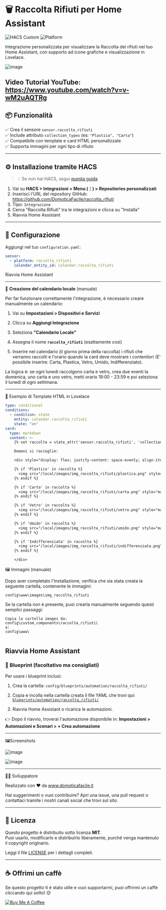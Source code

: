 # 🗑️ Raccolta Rifiuti per Home Assistant

![HACS Custom](https://img.shields.io/badge/HACS-Custom-blue)
![Platform](https://img.shields.io/badge/Platform-Home%20Assistant-41BDF5)

Integrazione personalizzata per visualizzare la Raccolta dei rifiuti nel tuo Home Assistant, con supporto ad icone grafiche e visualizzazione in Lovelace.

![image](https://github.com/user-attachments/assets/2647835f-7981-4974-98c8-f82dcfe85b48)

Video Tutorial YouTube: https://www.youtube.com/watch?v=v-wM2uAQTRg
---

## 📦 Funzionalità

✅ Crea il sensore `sensor.raccolta_rifiuti`  
✅ Include attributo `collection_types` (es: `"Plastica", "Carta"`)  
✅ Compatibile con template e card HTML personalizzate  
✅ Supporta immagini per ogni tipo di rifiuto

---

## ⚙️ Installazione tramite HACS

> 💡 Se non hai HACS, segui [questa guida](https://hacs.xyz/docs/setup/download)

1. Vai su **HACS > Integrazioni > Menu (⋮) > Repositories personalizzati**
2. Inserisci l'URL del repository GitHub: https://github.com/DomoticaFacile/raccolta_rifiuti
3. Tipo: `Integrazione`
4. Cerca "Raccolta Rifiuti" tra le integrazioni e clicca su "Installa"
5. Riavvia Home Assistant

---

## 🧾 Configurazione

Aggiungi nel tuo `configuration.yaml`:

```yaml
sensor:
  - platform: raccolta_rifiuti
    calendar_entity_id: calendar.raccolta_rifiuti
```

Riavvia Home Assistant

---

📆 **Creazione del calendario locale**   (manuale)

Per far funzionare correttamente l'integrazione, è necessario creare manualmente un calendario:

1. Vai su **Impostazioni > Dispositivi e Servizi**
2. Clicca su **Aggiungi Integrazione**
3. Seleziona **"Calendario Locale"**
4. Assegna il nome **`raccolta_rifiuti`** (esattamente così)

5. Inserire nel calendario (il giorno prima della raccolta) i rifiuti che verranno raccolti e l'orario 
quando la card deve mostrare i contenitori (E' possibile inserire: Carta, Plastica, Vetro, Umido, Indifferenziato).

La logica è: se ogni lunedi raccolgono carta e vetro, crea due eventi la domenica,
uno carta e uno vetro, metti orario 19:00 - 23:59 e poi seleziona il lunedi di ogni settimana.
	
---

🧠 Esempio di Template HTML in Lovelace

```yaml
type: conditional
conditions:
  - condition: state
    entity: calendar.raccolta_rifiuti
    state: "on"
card:
  type: markdown
  content: >-
    {% set raccolta = state_attr('sensor.raccolta_rifiuti', 'collection_types') %}

    Domani si raccoglie:

    <div style="display: flex; justify-content: space-evenly; align-items: center;">

    {% if 'Plastica' in raccolta %}
      <img src="/local/images/img_raccolta_rifiuti/plastica.png" style="max-width: 50px; max-height: 50px;" />
    {% endif %}

    {% if 'Carta' in raccolta %}
      <img src="/local/images/img_raccolta_rifiuti/carta.png" style="max-width: 50px; max-height: 50px;" />
    {% endif %}

    {% if 'Vetro' in raccolta %}
      <img src="/local/images/img_raccolta_rifiuti/vetro.png" style="max-width: 50px; max-height: 50px;" />
    {% endif %}

    {% if 'Umido' in raccolta %}
      <img src="/local/images/img_raccolta_rifiuti/umido.png" style="max-width: 50px; max-height: 50px;" />
    {% endif %}

    {% if 'Indifferenziata' in raccolta %}
      <img src="/local/images/img_raccolta_rifiuti/indifferenziata.png" style="max-width: 50px; max-height: 50px;" />
    {% endif %}

    </div>

```
🖼️ Immagini (manuale)

Dopo aver completato l'installazione, verifica che sia stata creata la seguente cartella, contenente le immagini:

``` config\www\images\img_raccolta_rifiuti ```

Se la cartella non è presente, puoi crearla manualmente seguendo questi semplici passaggi:

```
Copia la cartella images da:
config\custom_components\raccolta_rifiuti\
a:
config\www\
    
```
Riavvia Home Assistant
---
### 📘 Blueprint (facoltativo ma consigliati)

Per usare i blueprint inclusi:

1. Crea la cartella:
   `config/blueprints/automation/raccolta_rifiuti/`

2. Copia  e incolla nella cartella creata il file YAML che trovi qui:
   [`blueprints/automation/raccolta_rifiuti/`](https://github.com/DomoticaFacile/raccolta_rifiuti/tree/main/blueprints/automation/raccolta_rifiuti)

3. Riavvia Home Assistant o ricarica le automazioni.

👉 Dopo il riavvio, troverai l'automazione disponibile in:
**Impostazioni > Automazioni e Scenari > + Crea automazione**

---
🖼️Screenshots

![image](https://github.com/user-attachments/assets/3b0a8c7b-7e09-4b59-b57e-f7fd8e57a3ae)

![image](https://github.com/user-attachments/assets/bd05df5b-f3ab-4b87-b041-7eba9fef88be)

---

👨‍💻 Sviluppatore

Realizzato con ❤️ da www.domoticafacile.it

Hai suggerimenti o vuoi contribuire?
Apri una issue, una pull request o contattaci tramite i nostri canali social che trovi sul sito.

---

## 📄 Licenza

Questo progetto è distribuito sotto licenza **MIT**.  
Puoi usarlo, modificarlo e distribuirlo liberamente, purché venga mantenuto il copyright originario.

Leggi il file [LICENSE](LICENSE) per i dettagli completi.

---

## ☕ Offrimi un caffè

Se questo progetto ti è stato utile e vuoi supportarmi, puoi offrirmi un caffè cliccando qui sotto! 😊

[![Buy Me A Coffee](https://github.com/appcraftstudio/buymeacoffee/raw/master/Images/snapshot-bmc-button.png)](https://www.buymeacoffee.com/domoticafacile)
